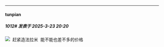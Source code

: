 ﻿
*****

####  tunpian  
##### 1012#       发表于 2025-3-23 20:20

<img src="https://static.saraba1st.com/image/smiley/face2017/067.png" referrerpolicy="no-referrer">  赶紧造法拉米  能不能也差不多的价格 

